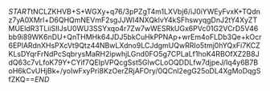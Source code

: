 $START$tNCLZKHVB+S+WGXy+q76/3pPZgT4m1LXVbj6/iJ0iYWEyFvxK+TQdnz7yA0XMrl+D6QHQmNEVmF2sgJJWI4NXQklvY4kSFhswyqgDnJ2tY4XyZTMUEldR3TLiiSIIJsU0WU3SSYxqo4r7Zw7wWESRkUGx6PVc01G2VCrD5V46bb9i89WK6nDU+QnTHMHk64JDJ5bkCuHkPPNAp+wrEm4oFLDb3Qe+kOcr6EPlARdnXHsPXcVt9Qtz44NBwLXdno9LCJdgmUQwRRIo5tmj0hYQxFi7KCZKLsDYqrFrNdPcSqbrysMaRH2ipwhjLGnd0FO5g7CPLaLf1hoK4RBOfXZ2B8JdQ63c7vLfoK79Y+CYif7QEIpVPQcgSst5GlwCLoOQDDLfw7djpeJ/Iq4y6B7BoH6kCvUHjBk+/yoIwFxyPri8KzOerZRjAFOry/0QCnl2egG25oDL4XgMoDqgSfZKQ==$END$